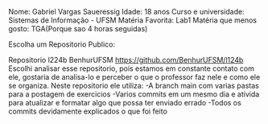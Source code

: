 Nome: Gabriel Vargas Saueressig
Idade: 18 anos
Curso e universidade: Sistemas de Informação - UFSM
Matéria Favorita: Lab1
Matéria que menos gosto: TGA(Porque sao 4 horas seguidas)


Escolha um Repositorio Publico:

Repositorio l224b BenhurUFSM
https://github.com/BenhurUFSM/l124b
Escolhi analisar esse repositorio, pois estamos em constante contato com ele, gostaria de analisa-lo e perceber o que o professor faz nele e como ele se organiza.
Neste repositorio ele utiliza:
-A branch main com varias pastas para a postagem de exercicios
-Varios commits em um mesmo dia e ativida para atualizar e formatar algo que possa ter enviado errado
-Todos os commits devidamente explicados o que foi feito